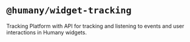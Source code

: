 # `@humany/widget-tracking`
Tracking Platform with API for tracking and listening to events and user interactions in Humany widgets.